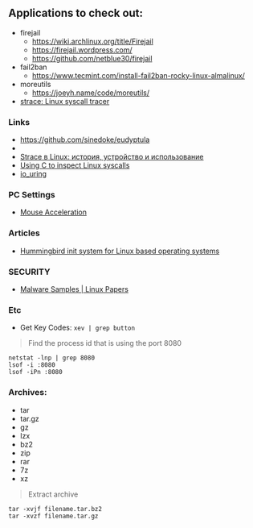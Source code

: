## Applications to check out:
- firejail
    - https://wiki.archlinux.org/title/Firejail
    - https://firejail.wordpress.com/
    - https://github.com/netblue30/firejail
- fail2ban
    - https://www.tecmint.com/install-fail2ban-rocky-linux-almalinux/
- moreutils
    - https://joeyh.name/code/moreutils/
- [strace: Linux syscall tracer](https://strace.io)


### Links
- https://github.com/sinedoke/eudyptula
- [](https://ops.tips/)
- [Strace в Linux: история, устройство и использование](https://habr.com/ru/company/badoo/blog/493856/)
- [Using C to inspect Linux syscalls](https://ops.tips/gists/using-c-to-inspect-linux-syscalls/)
- [io_uring](https://en.wikipedia.org/wiki/Io_uring)


### PC Settings
- [Mouse Acceleration](https://wiki.archlinux.org/title/Mouse_acceleration)


### Articles
- [Hummingbird init system for Linux based operating systems](https://github.com/Sweets/hummingbird)


### SECURITY
- [Malware Samples | Linux Papers](https://www.vx-underground.org/)


### Etc
- Get Key Codes: `xev | grep button`


> Find the process id that is using the port 8080

```
netstat -lnp | grep 8080
lsof -i :8080
lsof -iPn :8080
```

### Archives:
- tar
- tar.gz
- gz
- lzx
- bz2
- zip
- rar
- 7z
- xz

> Extract archive

```
tar -xvjf filename.tar.bz2
tar -xvzf filename.tar.gz
```
